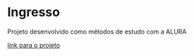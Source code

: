 # Ingresso

Projeto desenvolvido como métodos de estudo com a ALURA 

<a target="_blank" href=https://alyssondemari.github.io/Ingresso/>link para o projeto </a>

